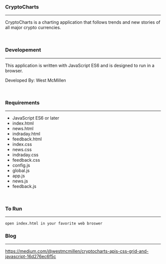 ### CryptoCharts

---

CryptoCharts is a charting application that follows trends and new stories of all major crypto currencies.

<br>

### Developement

---

This application is written with JavaScript ES6 and is designed to run in a browser.

Developed By: West McMillen

<br>

### Requirements

---

-   JavaScript ES6 or later
-   index.html
-   news.html
-   indraday.html
-   feedback.html
-   index.css
-   news.css
-   indraday.css
-   feedback.css
-   config.js
-   global.js
-   app.js
-   news.js
-   feedback.js

<br>

### To Run

---

```
open index.html in your favorite web broswer
```

### Blog

---

https://medium.com/@westmcmillen/cryptocharts-apis-css-grid-and-javascript-16d276ec6f5c
